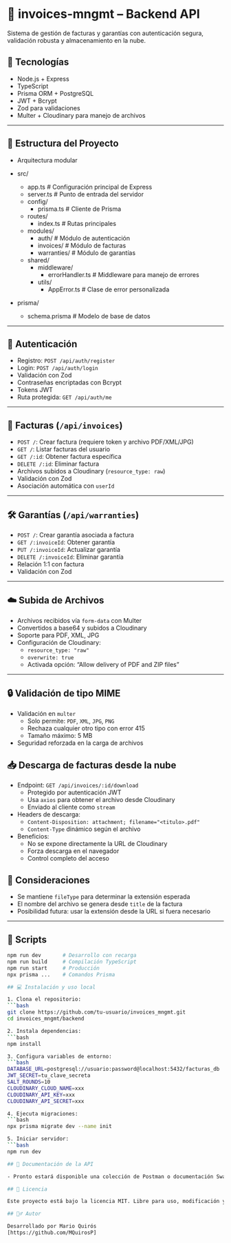 # 🧾 invoices-mngmt – Backend API

Sistema de gestión de facturas y garantías con autenticación segura, validación robusta y almacenamiento en la nube.

## 🚀 Tecnologías

- Node.js + Express
- TypeScript
- Prisma ORM + PostgreSQL
- JWT + Bcrypt
- Zod para validaciones
- Multer + Cloudinary para manejo de archivos

---

## 📁 Estructura del Proyecto

- Arquitectura modular

- src/
  - app.ts                # Configuración principal de Express
  - server.ts             # Punto de entrada del servidor
  - config/
    - prisma.ts           # Cliente de Prisma
  - routes/
    - index.ts            # Rutas principales
  - modules/
    - auth/               # Módulo de autenticación
    - invoices/           # Módulo de facturas
    - warranties/         # Módulo de garantías
  - shared/
    - middleware/
      - errorHandler.ts   # Middleware para manejo de errores
    - utils/
      - AppError.ts       # Clase de error personalizada

- prisma/
  - schema.prisma         # Modelo de base de datos

---

## 🔐 Autenticación

- Registro: `POST /api/auth/register`
- Login: `POST /api/auth/login`
- Validación con Zod
- Contraseñas encriptadas con Bcrypt
- Tokens JWT
- Ruta protegida: `GET /api/auth/me`

---

## 🧾 Facturas (`/api/invoices`)

- `POST /`: Crear factura (requiere token y archivo PDF/XML/JPG)
- `GET /`: Listar facturas del usuario
- `GET /:id`: Obtener factura específica
- `DELETE /:id`: Eliminar factura
- Archivos subidos a Cloudinary (`resource_type: raw`)
- Validación con Zod
- Asociación automática con `userId`

---

## 🛠️ Garantías (`/api/warranties`)

- `POST /`: Crear garantía asociada a factura
- `GET /:invoiceId`: Obtener garantía
- `PUT /:invoiceId`: Actualizar garantía
- `DELETE /:invoiceId`: Eliminar garantía
- Relación 1:1 con factura
- Validación con Zod

---

## ☁️ Subida de Archivos

- Archivos recibidos vía `form-data` con Multer
- Convertidos a base64 y subidos a Cloudinary
- Soporte para PDF, XML, JPG
- Configuración de Cloudinary:
  - `resource_type: "raw"`
  - `overwrite: true`
  - Activada opción: “Allow delivery of PDF and ZIP files”

---

## 🔒 Validación de tipo MIME

- Validación en `multer`
  - Solo permite: `PDF`, `XML`, `JPG`, `PNG`
  - Rechaza cualquier otro tipo con error 415
  - Tamaño máximo: 5 MB
- Seguridad reforzada en la carga de archivos

## 📥 Descarga de facturas desde la nube

- Endpoint: `GET /api/invoices/:id/download`
  - Protegido por autenticación JWT
  - Usa `axios` para obtener el archivo desde Cloudinary
  - Enviado al cliente como `stream`
- Headers de descarga:
  - `Content-Disposition: attachment; filename="<titulo>.pdf"`
  - `Content-Type` dinámico según el archivo
- Beneficios:
  - No se expone directamente la URL de Cloudinary
  - Forza descarga en el navegador
  - Control completo del acceso

## 📌 Consideraciones

- Se mantiene `fileType` para determinar la extensión esperada
- El nombre del archivo se genera desde `title` de la factura
- Posibilidad futura: usar la extensión desde la URL si fuera necesario

---

## 🧪 Scripts

```bash
npm run dev       # Desarrollo con recarga
npm run build     # Compilación TypeScript
npm run start     # Producción
npx prisma ...    # Comandos Prisma

## 💻 Instalación y uso local

1. Clona el repositorio:
```bash
git clone https://github.com/tu-usuario/invoices_mngmt.git
cd invoices_mngmt/backend

2. Instala dependencias:
```bash
npm install

3. Configura variables de entorno:
```bash
DATABASE_URL=postgresql://usuario:password@localhost:5432/facturas_db
JWT_SECRET=tu_clave_secreta
SALT_ROUNDS=10
CLOUDINARY_CLOUD_NAME=xxx
CLOUDINARY_API_KEY=xxx
CLOUDINARY_API_SECRET=xxx

4. Ejecuta migraciones:
```bash
npx prisma migrate dev --name init

5. Iniciar servidor:
```bash
npm run dev

## 📖 Documentación de la API

- Pronto estará disponible una colección de Postman o documentación Swagger con todos los endpoints.

## 📝 Licencia

Este proyecto está bajo la licencia MIT. Libre para uso, modificación y distribución con atribución.

## 🙋‍♂️ Autor

Desarrollado por Mario Quirós  
[https://github.com/MQuirosP]
